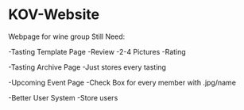 KOV-Website
===========

Webpage for wine group
Still Need:

-Tasting Template Page
 -Review
 -2-4 Pictures
 -Rating

-Tasting Archive Page
  -Just stores every tasting 
  
  
-Upcoming Event Page
 -Check Box for every member with .jpg/name
 
 -Better User System
  -Store users

